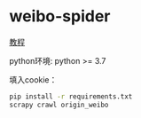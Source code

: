 # weibo-spider

[教程](https://scrapy-cookbook.readthedocs.io/zh_CN/latest/scrapy-01.html)

python环境: python >= 3.7

填入cookie：
```bash
pip install -r requirements.txt
scrapy crawl origin_weibo 
```